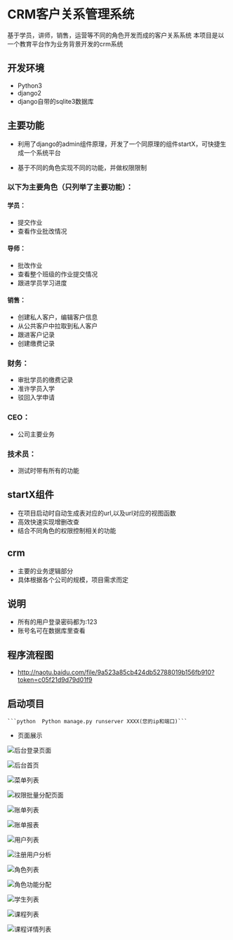 # CRM客户关系管理系统

基于学员，讲师，销售，运营等不同的角色开发而成的客户关系系统
本项目是以一个教育平台作为业务背景开发的crm系统


## 开发环境

* Python3
* django2
* django自带的sqlite3数据库


## 主要功能

* 利用了django的admin组件原理，开发了一个同原理的组件startX，可快捷生成一个系统平台

* 基于不同的角色实现不同的功能，并做权限限制


###  以下为主要角色（只列举了主要功能）：
####  学员：
* 提交作业
* 查看作业批改情况

#### 导师：
* 批改作业
* 查看整个班级的作业提交情况
* 跟进学员学习进度

#### 销售：
* 创建私人客户，编辑客户信息
* 从公共客户中拉取到私人客户
* 跟进客户记录
* 创建缴费记录

### 财务：

* 审批学员的缴费记录
* 准许学员入学
* 驳回入学申请

### CEO：

* 公司主要业务
	 
### 技术员：

* 测试时带有所有的功能

## startX组件

* 在项目启动时自动生成表对应的url,以及url对应的视图函数
* 高效快速实现增删改查
* 结合不同角色的权限控制相关的功能

## crm

* 主要的业务逻辑部分
* 具体根据各个公司的规模，项目需求而定

## 说明

* 所有的用户登录密码都为:123
* 账号名可在数据库里查看

## 程序流程图

* http://naotu.baidu.com/file/9a523a85cb424db52788019b156fb910?token=c05f21d9d79d01f9




## 启动项目
	```python  Python manage.py runserver XXXX(您的ip和端口)```
	
* 页面展示
	
![后台登录页面](https://raw.githubusercontent.com/yang-va/pictures/master/19.png)

![后台首页](https://raw.githubusercontent.com/yang-va/pictures/master/20.png)

![菜单列表](https://raw.githubusercontent.com/yang-va/pictures/master/21.png)

![权限批量分配页面](https://raw.githubusercontent.com/yang-va/pictures/master/22.png)

![账单列表](https://raw.githubusercontent.com/yang-va/pictures/master/23.png)

![账单报表](https://raw.githubusercontent.com/yang-va/pictures/master/24.png)

![用户列表](https://raw.githubusercontent.com/yang-va/pictures/master/25.png)

![注册用户分析](https://raw.githubusercontent.com/yang-va/pictures/master/26.png)

![角色列表](https://raw.githubusercontent.com/yang-va/pictures/master/27.png)

![角色功能分配](https://raw.githubusercontent.com/yang-va/pictures/master/28.png)

![学生列表](https://raw.githubusercontent.com/yang-va/pictures/master/29.png)

![课程列表](https://raw.githubusercontent.com/yang-va/pictures/master/30.png)

![课程详情列表](https://raw.githubusercontent.com/yang-va/pictures/master/31.png)






